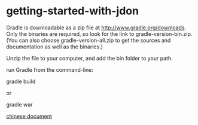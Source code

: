 getting-started-with-jdon
=========================

Gradle is downloadable as a zip file at http://www.gradle.org/downloads. Only the binaries are required, so look for the link to gradle-version-bin.zip. (You can also choose gradle-version-all.zip to get the sources and documentation as well as the binaries.)

Unzip the file to your computer, and add the bin folder to your path.

run Gradle from the command-line:

gradle build

or 

gradle war

[chinese document](http://www.jdon.com/idea/javaproject-gradle.html)

